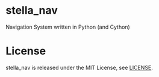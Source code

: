 # stella_nav
Navigation System written in Python (and Cython)

# License
stella_nav is released under the MIT License, see [LICENSE](/LICENSE).
